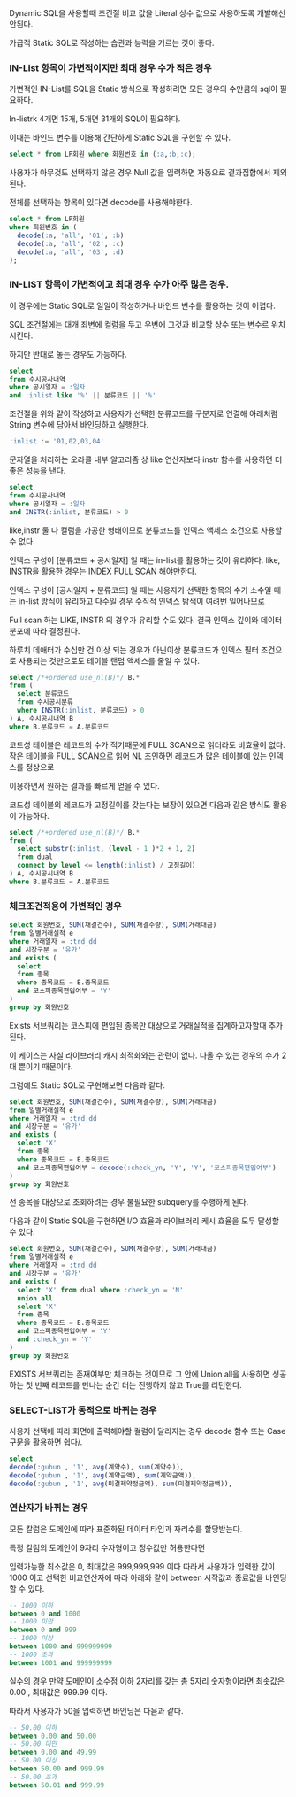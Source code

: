 Dynamic SQL을 사용할때 조건절 비교 값을 Literal 상수 값으로 사용하도록 개발해선 안된다.

가급적 Static SQL로 작성하는 습관과 능력을 기르는 것이 좋다.

### IN-List 항목이 가변적이지만 최대 경우 수가 적은 경우

가변적인 IN-List를 SQL을 Static 방식으로 작성하려면 모든 경우의 수만큼의 sql이 필요하다.

In-listrk 4개면 15개, 5개면 31개의 SQL이 필요하다.

이때는 바인드 변수를 이용해 간단하게 Static SQL을 구현할 수 있다.

```sql
select * from LP회원 where 회원번호 in (:a,:b,:c);
```

사용자가 아무것도 선택하지 않은 경우 Null 값을 입력하면 자동으로 결과집합에서 제외된다.

전체를 선택하는 항목이 있다면 decode를 사용해야한다.

```sql
select * from LP회원
where 회원번호 in (
  decode(:a, 'all', '01', :b)
  decode(:a, 'all', '02', :c)
  decode(:a, 'all', '03', :d)
);
```

### IN-LIST 항목이 가변적이고 최대 경우 수가 아주 많은 경우.

이 경우에는 Static SQL로 일일이 작성하거나 바인드 변수를 활용하는 것이 어렵다.

SQL 조건절에는 대개 죄변에 컬럼을 두고 우변에 그것과 비교할 상수 또는 변수르 위치시킨다.

하지만 반대로 놓는 경우도 가능하다.

```sql
select
from 수시공사내역
where 공시일자 = :일자
and :inlist like '%' || 분류코드 || '%'
```

조건절을 위와 같이 작성하고 사용자가 선택한 분류코드를 구분자로 연결해 아래처럼 String 변수에 담아서 바인딩하고 실행한다.

```sql
:inlist := '01,02,03,04'
```

문자열을 처리하는 오라클 내부 알고리즘 상 like 연산자보다 instr 함수를 사용하면 더 좋은 성능을 낸다.

```sql
select
from 수시공사내역
where 공시일자 = :일자
and INSTR(:inlist, 분류코드) > 0
```

like,instr 둘 다 컬럼을 가공한 형태이므로 분류코드를 인덱스 액세스 조건으로 사용할 수 없다.

인덱스 구성이 [분류코드 + 공시일자] 일 때는 in-list를 활용하는 것이 유리하다. like, INSTR을 활용한 경우는 INDEX FULL SCAN 해야만한다.

인덱스 구성이 [공시일자 + 분류코드] 일 때는 사용자가 선택한 항목의 수가 소수일 때는 in-list 방식이 유리하고 다수일 경우 수직적 인덱스 탐색이 여려번 일어나므로

Full scan 하는 LIKE, INSTR 의 경우가 유리할 수도 있다. 결국 인덱스 깊이와 데이터 분포에 따라 결정된다.

하루치 데애터가 수십만 건 이상 되는 경우가 아닌이상 분류코드가 인덱스 필터 조건으로 사용되는 것만으로도 테이블 랜덤 액세스를 줄일 수 있다.

```sql
select /*+ordered use_nl(B)*/ B.*
from (
  select 분류코드
  from 수시공시분류
  where INSTR(:inlist, 분류코드) > 0
) A, 수시공시내역 B
where B.분류코드 = A.분류코드
```

코드성 테이블은 레코드의 수가 적기때문에 FULL SCAN으로 읽더라도 비효율이 없다. 작은 테이블을 FULL SCAN으로 읽어 NL 조인하면 레코드가 많은 테이블에 있는 인덱스를 정상으로

이용하면서 원하는 결과를 빠르게 얻을 수 있다.

코드성 테이블의 레코드가 고정길이를 갖는다는 보장이 있으면 다음과 같은 방식도 활용이 가능하다.

```sql
select /*+ordered use_nl(B)*/ B.*
from (
  select substr(:inlist, (level - 1 )*2 + 1, 2)
  from dual
  connect by level <= length(:inlist) / 고정길이)
) A, 수시공시내역 B
where B.분류코드 = A.분류코드

```

### 체크조건적용이 가변적인 경우

```sql
select 회원번호, SUM(채결건수), SUM(채결수량), SUM(거래대금)
from 일별거래실적 e
where 거래일자 = :trd_dd
and 시장구분 = '유가'
and exists (
  select
  from 종목
  where 종목코드 = E.종목코드
  and 코스피종목편입여부 = 'Y'
)
group by 회원번호
```

Exists 서브쿼리는 코스피에 편입된 종목만 대상으로 거래실적을 집계하고자할때 추가된다.

이 케이스는 사실 라이브러리 캐시 최적화와는 관련이 없다. 나올 수 있는 경우의 수가 2대 뿐이기 때문이다.

그럼에도 Static SQL로 구현해보면 다음과 같다.

```sql
select 회원번호, SUM(채결건수), SUM(채결수량), SUM(거래대금)
from 일별거래실적 e
where 거래일자 = :trd_dd
and 시장구분 = '유가'
and exists (
  select 'X'
  from 종목
  where 종목코드 = E.종목코드
  and 코스피종목편입여부 = decode(:check_yn, 'Y', 'Y', '코스피종목편입여부')
)
group by 회원번호
```

전 종목을 대상으로 조회하려는 경우 불필요한 subquery를 수행하게 된다.

다음과 같이 Static SQL을 구현하면 I/O 효율과 라이브러리 케시 효율을 모두 달성할 수 있다.

```sql
select 회원번호, SUM(채결건수), SUM(채결수량), SUM(거래대금)
from 일별거래실적 e
where 거래일자 = :trd_dd
and 시장구분 = '유가'
and exists (
  select 'X' from dual where :check_yn = 'N'
  union all
  select 'X'
  from 종목
  where 종목코드 = E.종목코드
  and 코스피종목편입여부 = 'Y'
  and :check_yn = 'Y'
)
group by 회원번호
```

EXISTS 서브쿼리는 존재여부만 체크하는 것이므로 그 안에 Union all을 사용하면 성공하는 첫 번째 레코드를 만나는 순간 더는 진행하지 않고 True를 리턴한다.

### SELECT-LIST가 동적으로 바뀌는 경우

사용자 선택에 따라 화면에 출력해야할 컬럼이 달라지는 경우 decode 함수 또는 Case 구문을 활용하면 쉽다/.

```sql
select
decode(:gubun , '1', avg(계약수), sum(계약수)),
decode(:gubun , '1', avg(계약금액), sum(계약금액)),
decode(:gubun , '1', avg(미결제약정금액), sum(미결제약정금액)),
```

### 연산자가 바뀌는 경우

모든 칼럼은 도메인에 따라 표준화된 데이터 타입과 자리수를 할당받는다.

특정 칼럼의 도메인이 9자리 수자형이고 정수값만 허용한다면

입력가능한 최소값은 0, 최대값은 999,999,999 이다 따라서 사용자가 입력한 값이 1000 이고 선택한 비교연산자에 따라 아래와 같이 between 시작값과 종료값을 바인딩할 수 있다.

```sql
-- 1000 이하
between 0 and 1000
-- 1000 미만
between 0 and 999
-- 1000 이상
between 1000 and 999999999
-- 1000 초과
between 1001 and 999999999
```

실수의 경우 만약 도메인이 소수점 이하 2자리를 갖는 총 5자리 숫자형이라면 최솟값은 0.00 , 최대값은 999.99 이다.

따라서 사용자가 50을 입력하면 바인딩은 다음과 같다.

```sql
-- 50.00 이하
between 0.00 and 50.00
-- 50.00 미만
between 0.00 and 49.99
-- 50.00 이상
between 50.00 and 999.99
-- 50.00 초과
between 50.01 and 999.99
```
